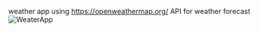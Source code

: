 weather app using https://openweathermap.org/ API for weather forecast
![WeaterApp](https://user-images.githubusercontent.com/87814580/161371593-bc20fa24-3ced-4272-9095-61e7ce8d535c.jpeg)
